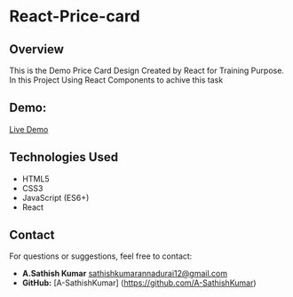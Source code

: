 # React-Price-card
## Overview
This is the Demo Price Card Design Created by React for Training Purpose.
In this Project Using React Components to achive this task

## Demo:
[Live Demo](https://react-prices-card.netlify.app/)

## Technologies Used
- HTML5
- CSS3
- JavaScript (ES6+)
- React

## Contact
For questions or suggestions, feel free to contact:

- **A.Sathish Kumar** [sathishkumarannadurai12@gmail.com](mailto:sathishkumarannadurai12@gmail.com)
- **GitHub:** [A-SathishKumar] (https://github.com/A-SathishKumar)
